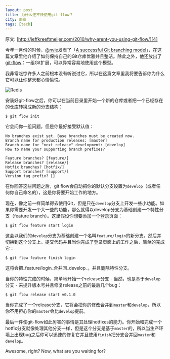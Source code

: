 ```yaml
---
layout: post
title: 为什么还不快使用git-flow？
city: 南京
tags: [tech]
---
```


原文: [http://jeffkreeftmeijer.com/2010/why-arent-you-using-git-flow/][4]

今年一月份的时候，[@nvie][1]发表了「[A successful Git branching model][2]」，在这篇文章里他介绍了如何保持自己的Git仓库优雅并且整洁。除此之外，他还放出了[git-flow][3]：一组Git扩展，可以异常容易地使用这个模型。

我非常吃惊许多人之前根本没有听说过它，所以在这篇文章里我将要告诉你为什么它可以让你整天都心情愉悦。

![Redis](/images/tech/gitflow.png "Redis")


安装好git-flow之后，你可以在当前目录里开始一个新的仓库或者把一个已经存在的仓库转换成新的分支结构：

```
$ git flow init
```

它会问你一组问题，但是你最好接受默认值：

```
No branches exist yet. Base branches must be created now.
Branch name for production releases: [master]
Branch name for "next release" development: [develop]
How to name your supporting branch prefixes?

Feature branches? [feature/]
Release branches? [release/]
Hotfix branches? [hotfix/]
Support branches? [support/]
Version tag prefix? []
```

在你回答这些问题之后，git flow会自动把你的默认分支设置为`develop`（或者任何你自己命名的），这是你将要开始工作的地方。

现在，像之前一样简单得去使用Git，但是只在`develop`分支上开发一些小功能。如果你需要开发一个大一些的功能，那么就得以develop分支为基础创建一个特性分支（feature branch）。这里假设你想要添加一个登录页面：

```
$ git flow feature start login
```

这会以我们的`develop`分支为基础创建一个名叫`feature/login`的新分支，然后并切换到这个分支上。提交代码并且当你完成了登录页面上的工作之后，简单的完成它：

```
$ git flow feature finish login
```

这将会把_feature/login_合并回_develop_，并且删除特性分支。

当你的特性完成的时候，简单地开始一个release分支 - 当然，也是基于`develop`分支 - 来提升版本号并且修复release之前的最后几个bug：

```
$ git flow release start v0.1.0
```

当你完成了一个release分支，它将会把你的修改合并到`master`和`develop`，所以你不用担心你的`master`会比`develop`提前。

最后一件使git-flow如此厉害的事情是其处理hotfixes的能力。你开始和完成一个hotfix分支就像处理其他分支一样，但是这个分支是基于`master`的，所以当生产环境上出现bug之后你可以迅速的修复它并且使用`finish`把分支合并回`master`和`develop`。

Awesome, right? Now, what are you waiting for?

[1]: http://twitter.com/nvie "@nvie"
[2]: http://nvie.com/posts/a-successful-git-branching-model/ "model"
[3]: http://github.com/nvie/gitflow "gitflow"
[4]: http://jeffkreeftmeijer.com/2010/why-arent-you-using-git-flow/ "why-arent-you-using-git-flow"
